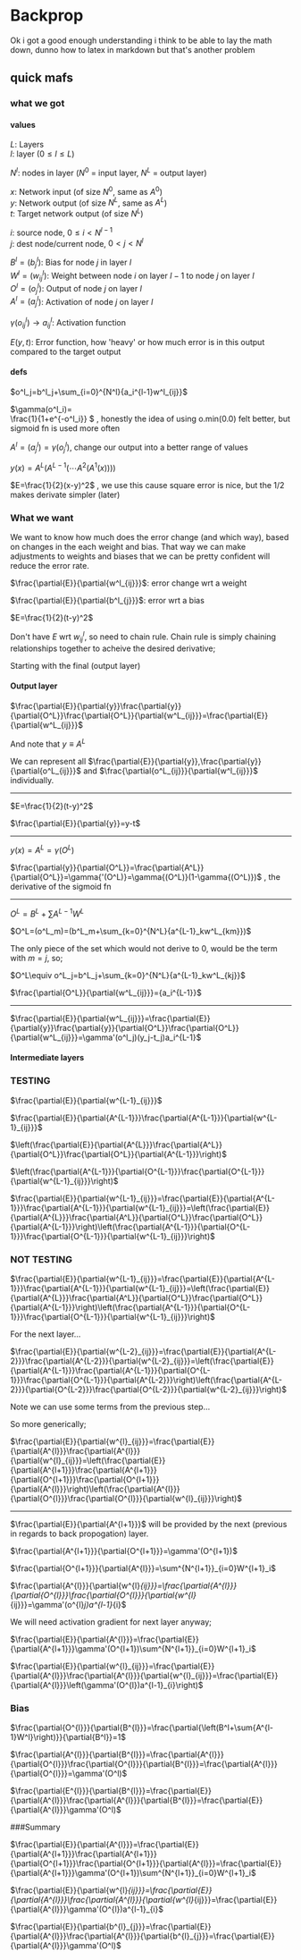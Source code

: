 # Backprop

Ok i got a good enough understanding i think to be able to lay the math down, dunno how to latex in markdown but that's another problem 

## quick mafs

### what we got

#### values

$L$: Layers\
$l$: layer ($0\le{l}\le{L}$)

$N^l$: nodes in layer ($N^0$ = input layer, $N^L$ = output layer)

$x$: Network input (of size $N^0$, same as $A^0$)\
$y$: Network output (of size $N^L$, same as $A^L$)\
$t$: Target network output (of size $N^L$)

$i$: source node, $0\le i\lt N^{l-1}$\
$j$: dest node/current node, $0\lt j\lt N^l$


$B^l=(b^l_j$): Bias for node $j$ in layer $l$\
$W^l=(w^l_{ij}$): Weight between node $i$ on layer $l-1$ to node $j$ on layer $l$\
$O^l=(o^l_{j}$): Output of node $j$ on layer $l$ \
$A^l=(a^l_{j}$): Activation of node $j$ on layer $l$ 

$\gamma(o^l_{ij})\rightarrow a^l_{ij}$: Activation function

$E(y,t)$: Error function, how 'heavy' or how much error is in this output compared to the target output

#### defs

$o^l_j=b^l_j+\sum_{i=0}^{N^l}{a_i^{l-1}w^l_{ij}}$

<!-- $\gamma(o^l_i)=\begin{cases} -->
<!-- o^l_i \gt0 & o^l_i\\ -->
<!-- o^l_i \le0 & 0 -->
<!-- \end{cases}$, we use this because o.min(0.0) is easy, and not very computationally heavy -->

$\gamma(o^l_i)=\
\frac{1}{1+e^{-o^l_i}}
$
, honestly the idea of using o.min(0.0) felt better, but sigmoid fn is used more often

$A^l=(a^l_{j})=\gamma(o^l_j)$, change our output into a better range of values

$y(x)=A^L(A^{L-1}(\cdots A^2(A^1(x))))$

$E=\frac{1}{2}(x-y)^2$
, we use this cause square error is nice, but the 1/2 makes derivate simpler (later)

### What we want

We want to know how much does the error change (and which way), based on changes in the each weight and bias. That way we can make adjustments to weights and biases that we can be pretty confident will reduce the error rate.

$\frac{\partial{E}}{\partial{w^l_{ij}}}$: error change wrt a weight

$\frac{\partial{E}}{\partial{b^l_{j}}}$: error wrt a bias

$E=\frac{1}{2}(t-y)^2$


Don't have $E$ wrt $w^l_{ij}$, so need to chain rule. Chain rule is simply chaining relationships together to acheive the desired derivative;

Starting with the final (output layer)

#### Output layer

$\frac{\partial{E}}{\partial{y}}\frac{\partial{y}}{\partial{O^L}}\frac{\partial{O^L}}{\partial{w^L_{ij}}}=\frac{\partial{E}}{\partial{w^L_{ij}}}$

And note that $y\equiv A^L$

We can represent all 
$\frac{\partial{E}}{\partial{y}},\frac{\partial{y}}{\partial{o^L_{ij}}}$ and $\frac{\partial{o^L_{ij}}}{\partial{w^l_{ij}}}$ individually.

<hr>

$E=\frac{1}{2}(t-y)^2$

$\frac{\partial{E}}{\partial{y}}=y-t$

<hr>

$y(x)=A^L=\gamma (O^L)$


$\frac{\partial{y}}{\partial{O^L}}=\frac{\partial{A^L}}{\partial{O^L}}=\gamma{'(O^L)}=\gamma{(O^L)}(1-\gamma{(O^L)})$
, the derivative of the sigmoid fn

<hr>

$O^L=B^L+\sum{A^{L-1}W^L}$

$O^L=(o^L_m)=(b^L_m+\sum_{k=0}^{N^L}{a^{L-1}_kw^L_{km}})$

The only piece of the set which would not derive to 0, would be the term with $m=j$, so;

$O^L\equiv o^L_j=b^L_j+\sum_{k=0}^{N^L}{a^{L-1}_kw^L_{kj}}$

$\frac{\partial{O^L}}{\partial{w^L_{ij}}}={a_i^{L-1}}$

<hr>

$\frac{\partial{E}}{\partial{w^L_{ij}}}=\frac{\partial{E}}{\partial{y}}\frac{\partial{y}}{\partial{O^L}}\frac{\partial{O^L}}{\partial{w^L_{ij}}}=\gamma'(o^l_j)(y_j-t_j)a_i^{L-1}\$

#### Intermediate layers

### TESTING
$\frac{\partial{E}}{\partial{w^{L-1}_{ij}}}$

$\frac{\partial{E}}{\partial{A^{L-1}}}\frac{\partial{A^{L-1}}}{\partial{w^{L-1}_{ij}}}$

$\left(\frac{\partial{E}}{\partial{A^{L}}}\frac{\partial{A^L}}{\partial{O^L}}\frac{\partial{O^L}}{\partial{A^{L-1}}}\right)$

$\left(\frac{\partial{A^{L-1}}}{\partial{O^{L-1}}}\frac{\partial{O^{L-1}}}{\partial{w^{L-1}_{ij}}}\right)$

$\frac{\partial{E}}{\partial{w^{L-1}_{ij}}}=\frac{\partial{E}}{\partial{A^{L-1}}}\frac{\partial{A^{L-1}}}{\partial{w^{L-1}_{ij}}}=\left(\frac{\partial{E}}{\partial{A^{L}}}\frac{\partial{A^L}}{\partial{O^L}}\frac{\partial{O^L}}{\partial{A^{L-1}}}\right)\left(\frac{\partial{A^{L-1}}}{\partial{O^{L-1}}}\frac{\partial{O^{L-1}}}{\partial{w^{L-1}_{ij}}}\right)$

### NOT TESTING

$\frac{\partial{E}}{\partial{w^{L-1}_{ij}}}=\frac{\partial{E}}{\partial{A^{L-1}}}\frac{\partial{A^{L-1}}}{\partial{w^{L-1}_{ij}}}=\left(\frac{\partial{E}}{\partial{A^{L}}}\frac{\partial{A^L}}{\partial{O^L}}\frac{\partial{O^L}}{\partial{A^{L-1}}}\right)\left(\frac{\partial{A^{L-1}}}{\partial{O^{L-1}}}\frac{\partial{O^{L-1}}}{\partial{w^{L-1}_{ij}}}\right)$


For the next layer...

$\frac{\partial{E}}{\partial{w^{L-2}_{ij}}}=\frac{\partial{E}}{\partial{A^{L-2}}}\frac{\partial{A^{L-2}}}{\partial{w^{L-2}_{ij}}}=\left(\frac{\partial{E}}{\partial{A^{L-1}}}\frac{\partial{A^{L-1}}}{\partial{O^{L-1}}}\frac{\partial{O^{L-1}}}{\partial{A^{L-2}}}\right)\left(\frac{\partial{A^{L-2}}}{\partial{O^{L-2}}}\frac{\partial{O^{L-2}}}{\partial{w^{L-2}_{ij}}}\right)$

Note we can use some terms from the previous step...

So more generically;


$\frac{\partial{E}}{\partial{w^{l}_{ij}}}=\frac{\partial{E}}{\partial{A^{l}}}\frac{\partial{A^{l}}}{\partial{w^{l}_{ij}}}=\left(\frac{\partial{E}}{\partial{A^{l+1}}}\frac{\partial{A^{l+1}}}{\partial{O^{l+1}}}\frac{\partial{O^{l+1}}}{\partial{A^{l}}}\right)\left(\frac{\partial{A^{l}}}{\partial{O^{l}}}\frac{\partial{O^{l}}}{\partial{w^{l}_{ij}}}\right)$

<hr>

$\frac{\partial{E}}{\partial{A^{l+1}}}$
will be provided by the next (previous in regards to back propogation) layer.

$\frac{\partial{A^{l+1}}}{\partial{O^{l+1}}}=\gamma'(O^{l+1})\$

$\frac{\partial{O^{l+1}}}{\partial{A^{l}}}=\sum^{N^{l+1}}_{i=0}W^{l+1}_i$

$\frac{\partial{A^{l}}}{\partial{w^{l}_{ij}}}=\frac{\partial{A^{l}}}{\partial{O^{l}}}\frac{\partial{O^{l}}}{\partial{w^{l}_{ij}}}=\gamma'(o^{l}_j)a^{l-1}_{i}\$

We will need activation gradient for next layer anyway;

$\frac{\partial{E}}{\partial{A^{l}}}\=\frac{\partial{E}}{\partial{A^{l+1}}}\gamma'(O^{l+1})\sum^{N^{l+1}}_{i=0}W^{l+1}_i\$

$\frac{\partial{E}}{\partial{w^{l}_{ij}}}=\frac{\partial{E}}{\partial{A^{l}}}\frac{\partial{A^{l}}}{\partial{w^{l}_{ij}}}=\frac{\partial{E}}{\partial{A^{l}}}\left(\gamma'(O^{l})a^{l-1}_{i}\right)$


### Bias

$\frac{\partial{O^{l}}}{\partial{B^{l}}}=\frac{\partial{\left(B^l+\sum{A^{l-1}W^l}\right)}}{\partial{B^l}}=1$

$\frac{\partial{A^{l}}}{\partial{B^{l}}}=\frac{\partial{A^{l}}}{\partial{O^{l}}}\frac{\partial{O^{l}}}{\partial{B^{l}}}=\frac{\partial{A^{l}}}{\partial{O^{l}}}=\gamma'(O^l)$

$\frac{\partial{E^{l}}}{\partial{B^{l}}}=\frac{\partial{E}}{\partial{A^{l}}}\frac{\partial{A^{l}}}{\partial{B^{l}}}=\frac{\partial{E}}{\partial{A^{l}}}\gamma'(O^l)$

###Summary

$\frac{\partial{E}}{\partial{A^{l}}}=\frac{\partial{E}}{\partial{A^{l+1}}}\frac{\partial{A^{l+1}}}{\partial{O^{l+1}}}\frac{\partial{O^{l+1}}}{\partial{A^{l}}}=\frac{\partial{E}}{\partial{A^{l+1}}}\gamma'(O^{l+1})\sum^{N^{l+1}}_{i=0}W^{l+1}_i\$


$\frac{\partial{E}}{\partial{w^{l}_{ij}}}=\frac{\partial{E}}{\partial{A^{l}}}\frac{\partial{A^{l}}}{\partial{w^{l}_{ij}}}=\frac{\partial{E}}{\partial{A^{l}}}\gamma'(O^{l})a^{l-1}_{i}\$

$\frac{\partial{E}}{\partial{b^{l}_{j}}}=\frac{\partial{E}}{\partial{A^{l}}}\frac{\partial{A^{l}}}{\partial{b^{l}_{j}}}=\frac{\partial{E}}{\partial{A^{l}}}\gamma'(O^l)$


